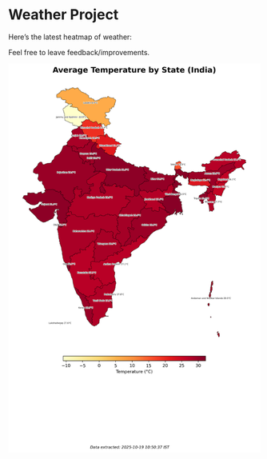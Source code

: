 # Weather Project

Here’s the latest heatmap of weather:

Feel free to leave feedback/improvements.

![India Heatmap](docs/assets/india_heatmap.png?v=F47527)

